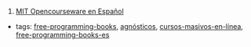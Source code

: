 1. [MIT Opencourseware en Español](http://mit.ocw.universia.net)
  * tags: [free-programming-books](tags/free-programming-books.md), [agnósticos](tags/agnósticos.md), [cursos-masivos-en-línea](tags/cursos-masivos-en-línea.md), [free-programming-books-es](tags/free-programming-books-es.md)
